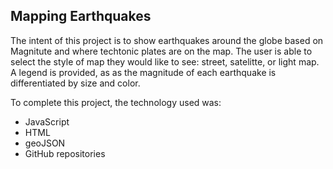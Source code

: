 ## Mapping Earthquakes 

The intent of this project is to show earthquakes around the globe based on Magnitute and where techtonic plates are on the map. The user is able to select the style of map they would like to see: street, satelitte, or light map. A legend is provided, as as the magnitude of each earthquake is differentiated by size and color.  

To complete this project, the technology used was: 
- JavaScript
- HTML
- geoJSON
- GitHub repositories
